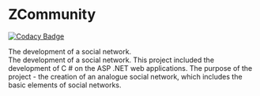# ZCommunity

[![Codacy Badge](https://api.codacy.com/project/badge/Grade/e2d047e9d95d49b6a155bff54a2eccf5)](https://www.codacy.com/app/nikita-nk16/ZCommunity?utm_source=github.com&utm_medium=referral&utm_content=nk16sky/ZCommunity&utm_campaign=badger)

The development of a social network.  
The development of a social network. This project included the development of C # on the ASP .NET web applications. 
The purpose of the project - the creation of an analogue social network, which includes the basic elements of social networks. 
